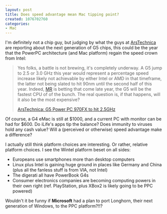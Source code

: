 ```yaml
--- 
layout: post
title: Does speed advantage mean Mac tipping point?
created: 1076702760
categories: 
- Mac
---
```

<p>I'm definitely not a chip guy, but judging by what the guys at <a href="http://www.arstechnica.com">ArsTechnica</a> are reporting about the next generation of G5 chips, this could be the year that the PowerPC architecture (and Mac platform) regain the speed crown from Intel:</p>

<blockquote>
<p>Yes folks, a battle is not brewing, it's completely underway. A G5 jump to 2.5 or 3.0 GHz this year would represent a percentage speed increase likely not achievable by either Intel or AMD in that timeframe, the latter not being slated to hit 90nm until the second half of this year. Indeed, <a href="http://www.mdronline.com/watch/watch_abstract.asp?Volname=Issue%20%23117&SID=1068&on=T&SourceID=00000377000000000000" title="Microprocessor Report: IBM Takes the Lead
">MR</a> is betting that come late year, the G5 will be the fastest CPU of of the bunch. The real question is, if that happens, will it also be the most expensive?</p>
<p><a href="http://arstechnica.com/news/posts/1076696307.html" title="ArsTechnica: G5 Power PC 970FX to hit 2.5GHz">ArsTechnica: G5 Power PC 970FX to hit 2.5GHz</a></p>
</blockquote>

<p>Of course, a G4 eMac is still at $1000, and a current PC with monitor can be had for $600. Do iLife's apps tip the balance? Does immunity to viruses hold any cash value? Will a (perceived or otherwise) speed advantage make a difference?</p>
<!--break-->
<p>I actually still think platform choices are interesting. Or rather, relative platform choices. I see the Wintel platform beset on all sides:</p>

<ul>
<li>Europeans use smartphones more than desktop computers</li>
<li>Linux plus Intel is gaining huge ground in places like Germany and China (plus all the fanless stuff is from VIA, not Intel)</li>
<li>The digerati all have PowerBook G4s</li>
<li>Consumer electronics companies are becoming computing powers in their own right (ref. PlayStation, plus XBox2 is likely going to be PPC powered)</li>
</ul>

<p>Wouldn't it be funny if <strong>Microsoft</strong> had a plan to port Longhorn, their next generation of Windows, to the PPC platform?!!?</p>
